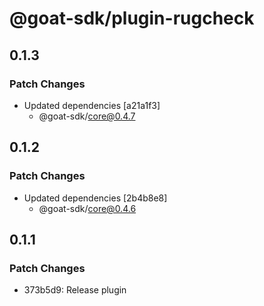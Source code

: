 # @goat-sdk/plugin-rugcheck

## 0.1.3

### Patch Changes

- Updated dependencies [a21a1f3]
  - @goat-sdk/core@0.4.7

## 0.1.2

### Patch Changes

- Updated dependencies [2b4b8e8]
  - @goat-sdk/core@0.4.6

## 0.1.1

### Patch Changes

- 373b5d9: Release plugin
